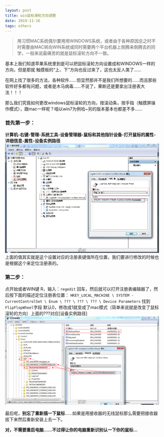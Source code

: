 ```yaml
---
layout: post
title: win鼠标滑轮方向调整
date: 2019-11-16
tags: others
---
```


> 用习惯MAC系统偶尔要用用WINDOWS系统，或者由于各种原因总之时不时需要由MAC转向WIN系统或同时需要两个平台机器上倒腾来倒腾去的同学，一般来说最痛苦的就是鼠标滚轮方向不一致。

基本上我们知道苹果系统里到是可以把鼠标滚轮方向设置成和WINDOWS一样的方向，但是那就 触摸板的“上、下”方向也反过来了，这也太反人类了……

在网上找了很多的方法，各种软件……但显然那并不是我们所想要的……而且那些软件好多都有问题，或者是木马病毒……不说了，果断还是要拿出注册表大法！！！

那么我们究竟如何更改windows鼠标滚轮的方向，按滚动条，按手指（触摸屏操作模式），跟mac一样呢？咱以win7为例哈~另的版本基本也都差不多……

### 首先第一步：

**计算机-右键-管理-系统工具-设备管理器-鼠标和其他指针设备-打开鼠标的属性-详细信息-属性-设备实例路径**
![](/images/posts/2019/win-fangxian.png)
上面的值其实就是这个设置对应的注册表键值所在位置，我们要进行修改的时候也是根据这个来定位注册表的。

### 第二步：

点开始或者WIN键 R，输入：`regedit` 回车，然后就可以打开注册表编辑器了，然后按下面的描述定位注册表位置：  `HKEY_LOCAL_MACHINE \ SYSTEM - CurrentControlSet \ Enum \ ??? \ ??? \ ??? \ Device Parameters` 找到 `FlipFlopWheel`字段 默认0，修改成1就变成了mac模式（简单来说就是改变了鼠标滚轮的方向）上面的???对应[设备实例路径]
![](/images/posts/2019/win-fangxian2.png)

最后呢，**别忘了重新插一下鼠标**……如果是用接收器的无线鼠标那么需要把接收器拔下来然后重新安装上去一下。

**对，不需要重启电脑……不过得让你的电脑重新识别认一下你的鼠标…**